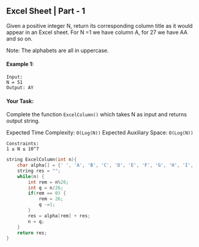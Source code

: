 ## Excel Sheet | Part - 1

Given a positive integer N, return its corresponding column title as it would appear in an Excel sheet.
For N =1 we have column A, for 27 we have AA and so on.

Note: The alphabets are all in uppercase.

#### Example 1:

```
Input:
N = 51
Output: AY
```

#### Your Task:

Complete the function `ExcelColumn()` which takes N as input and returns output string.

Expected Time Complexity: `O(Log(N))`
Expected Auxiliary Space: `O(Log(N))`

```
Constraints:
1 ≤ N ≤ 10^7
```

```c++
string ExcelColumn(int n){
    char alpha[] = {' ', 'A', 'B', 'C', 'D', 'E', 'F', 'G', 'H', 'I', 'J', 'K', 'L', 'M', 'N', 'O', 'P', 'Q', 'R', 'S', 'T', 'U', 'V', 'W', 'X', 'Y', 'Z'};
    string res = "";
    while(n) {
        int rem = n%26;
        int q = n/26;
        if(rem == 0) {
            rem = 26;
            q -=1;
        }
        res = alpha[rem] + res;
        n = q;
    }
    return res;
}
```
